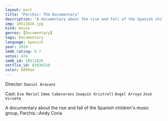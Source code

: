 ```yaml
---
layout: post
title: "Parchís: The Documentary"
description: "A documentary about the rise and fall of the Spanish children's music group, Parchis.::Andy Coria.."
img: 10511826.jpg
kind: movie
genres: [Documentary]
tags: Documentary 
language: Spanish
year: 2019
imdb_rating: 6.7
votes: 474
imdb_id: 10511826
netflix_id: 81036520
color: 8d99ae
---
```

Director: `Daniel Arasanz`  

Cast: `Eva Mariol` `Imma Cabecerans` `Joaquín Oristrell` `Ángel Arroyo` `José Viruete` 

A documentary about the rise and fall of the Spanish children's music group, Parchis.::Andy Coria